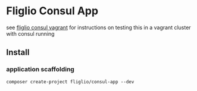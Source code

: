 # Fliglio Consul App

see [fliglio consul vagrant](https://github.com/fliglio/fliglio-consul-vagrant) for instructions on testing this in a vagrant cluster with consul running


## Install

### application scaffolding
	
	composer create-project fliglio/consul-app --dev


